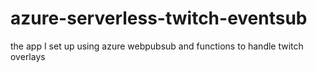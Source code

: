 azure-serverless-twitch-eventsub
================================

the app I set up using azure webpubsub and functions to handle twitch overlays
